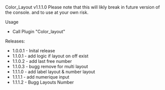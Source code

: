 Color_Layout v1.1.1.0
Please note that this will likly break in future version of the console. and to use at your own risk.

Usage
* Call Plugin "Color_layout"

Releases:
* 1.0.0.1 - Inital release
* 1.1.0.1 - add logic if layout on off exist
* 1.1.0.2 - add last free number
* 1.1.0.3 - bugg remove for multi layout
* 1.1.1.0 - add label layout & number layout
* 1.1.1.1 - add numerique input
* 1.1.1.2 - Bugg Layouts Number
